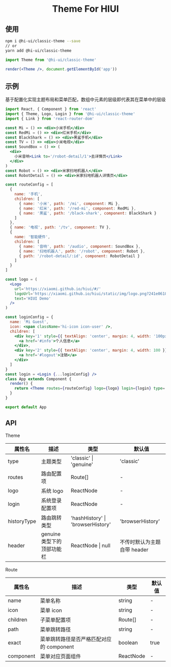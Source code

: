 <h1 align="center">Theme For HIUI</h1>

## 使用

```bash
npm i @hi-ui/classic-theme --save
// or
yarn add @hi-ui/classic-theme
```

```jsx
import Theme from '@hi-ui/classic-theme'

render(<Theme />, document.getElementById('app'))
```

## 示例

基于配置化实现主题布局和菜单匹配，数组中元素的层级即代表其在菜单中的层级

```jsx
import React, { Component } from 'react'
import { Theme, Logo, Login } from '@hi-ui/classic-theme'
import { Link } from 'react-router-dom'

const Mi = () => <div>小米手机</div>
const RedMi = () => <div>红米手机</div>
const BlackShark = () => <div>黑鲨手机</div>
const TV = () => <div>小米电视</div>
const SoundBox = () => (
  <div>
    小米音响<Link to='/robot-detail/1'>去详情页</Link>
  </div>
)
const Robot = () => <div>米家扫地机器人</div>
const RobotDetail = () => <div>米家扫地机器人详情页</div>

const routeConfig = [
  {
    name: '手机',
    children: [
      { name: '小米', path: '/mi', component: Mi },
      { name: '红米', path: '/red-mi', component: RedMi },
      { name: '黑鲨', path: '/black-shark', component: BlackShark }
    ]
  },
  { name: '电视', path: '/tv', component: TV },
  {
    name: '智能硬件',
    children: [
      { name: '音响', path: '/audio', component: SoundBox },
      { name: '扫地机器人', path: '/robot', component: Robot },
      { path: '/robot-detail/:id', component: RobotDetail }
    ]
  }
]

const logo = (
  <Logo
    url='https://xiaomi.github.io/hiui/#/'
    logoUrl='https://xiaomi.github.io/hiui/static/img/logo.png?241e0618fe55d933c280e38954edea05'
    text='HIUI Demo'
  />
)

const loginConfig = {
  name: 'Mi Guest',
  icon: <span className='hi-icon icon-user' />,
  children: [
    <div key='1' style={{ textAlign: 'center', margin: 4, width: '100px' }}>
      <a href='#info'>个人信息</a>
    </div>,
    <div key='2' style={{ textAlign: 'center', margin: 4, width: 100 }}>
      <a href='#logout'>注销</a>
    </div>
  ]
}
const login = <Login {...loginConfig} />
class App extends Component {
  render() {
    return <Theme routes={routeConfig} logo={logo} login={login} type='classic' />
  }
}

export default App
```

## API

Theme

| 属性名      | 描述                       | 类型                              | 默认值                      |
| ----------- | -------------------------- | --------------------------------- | --------------------------- |
| type        | 主题类型                   | 'classic' \| 'genuine'            | 'classic'                   |
| routes      | 路由配置项                 | Route[]                           | -                           |
| logo        | 系统 logo                  | ReactNode                         | -                           |
| login       | 系统登录配置项             | ReactNode                         | -                           |
| historyType | 路由跳转类型               | 'hashHistory' \| 'browserHistory' | 'browserHistory'            |
| header      | genuine 类型下的顶部功能栏 | ReactNode \| null                 | 不传时默认为主题自带 header |

Route

| 属性名    | 描述                                     | 类型      | 默认值 |
| --------- | ---------------------------------------- | --------- | ------ |
| name      | 菜单名称                                 | string    | -      |
| icon      | 菜单 icon                                | string    | -      |
| children  | 子菜单配置项                             | Route[]   | -      |
| path      | 菜单跳转路径                             | string    | -      |
| exact     | 菜单跳转路径是否严格匹配对应的 component | boolean   | true   |
| component | 菜单对应页面组件                         | ReactNode | -      |

